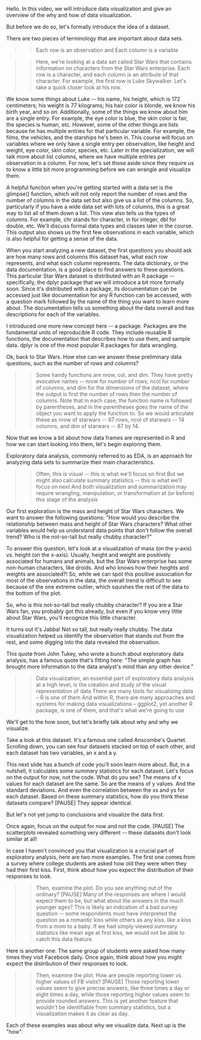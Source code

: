Hello. In this video, we will introduce data visualization and give an overview of the why and how of data visualization.

>>

But before we do so, let's formally introduce the idea of a dataset.

>>

There are two pieces of terminology that are important about data sets.

>> Each row is an observation and 
>> Each column is a variable 

>> Here, we're looking at a data set called Star Wars that contains information on characters from the Star Wars enterprise. Each row is a character, and each column is an attribute of that character. For example, the first row is Luke Skywalker. Let's take a quick closer look at his row.

>>

We know some things about Luke -- his name, his height, which is 172 centimeters; his weight is 77 kilograms; his hair color is blonde, we know his birth year, and so on. Additionally, some of the things we know about him are a single entry. For example, the eye color is blue, the skin color is fair, the species is human, etc. However, some of the other things are lists because he has multiple entries for that particular variable. For example, the films, the vehicles, and the starships he's been in. This course will focus on variables where we only have a single entry per observation, like height and weight, eye color, skin color, species, etc. Later in the specialization, we will talk more about list columns, where we have multiple entries per observation in a column. For now, let's set those aside since they require us to know a little bit more programming before we can wrangle and visualize them.

>>

A helpful function when you're getting started with a data set is the glimpse() function, which will not only report the number of rows and the number of columns in the data set but also give us a list of the columns. So, particularly if you have a wide data set with lots of columns, this is a great way to list all of them down a list. This view also tells us the types of columns. For example, chr stands for character, in for integer, dbl for double, etc. We'll discuss formal data types and classes later in the course. This output also shows us the first few observations in each variable, which is also helpful for getting a sense of the data.

>>

When you start analyzing a new dataset, the first questions you should ask are how many rows and columns this dataset has, what each row represents, and what each column represents. The data dictionary, or the data documentation, is a good place to find answers to these questions. This particular Star Wars dataset is distributed with an R package -- specifically, the dplyr package that we will introduce a bit more formally soon. Since it's distributed with a package, its documentation can be accessed just like documentation for any R function can be accessed, with a question mark followed by the name of the thing you want to learn more about. The documentation tells us something about the data overall and has descriptions for each of the variables.

I introduced one more new concept here -- a package. Packages are the fundamental units of reproducible R code. They include reusable R functions, the documentation that describes how to use them, and sample data. dplyr is one of the most popular R packages for data wrangling.

>>

Ok, back to Star Wars. How else can we answer these preliminary data questions, such as the number of rows and columns?

>> Some handy functions are nrow, col, and dim. They have pretty evocative names -- nrow for number of rows, ncol for number of columns, and dim for the dimensions of the dataset, where the output is first the number of rows then the number of columns. Note that in each case, the function name is followed by parentheses, and in the parentheses goes the name of the object you want to apply the function to. So we would articulate these as nrow of starwars -- 87 rows, ncol of starwars -- 14 columns, and dim of starwars -- 87 by 14.

>>

Now that we know a bit about how data frames are represented in R and how we can start looking into them, let's begin exploring them.

>>

Exploratory data analysis, commonly referred to as EDA, is an approach for analyzing data sets to summarize their main characteristics.

>> Often, this is visual -- this is what we'll focus on first
>> But we might also calculate summary statistics -- this is what we'll focus on next
>> And both visualization and summarization may require wrangling, manipulation, or transformation at (or before) this stage of the analysis

>>

Our first exploration is the mass and height of Star Wars characters. We want to answer the following questions: "How would you describe the relationship between mass and height of Star Wars characters? What other variables would help us understand data points that don't follow the overall trend? Who is the not-so-tall but really chubby character?"

To answer this question, let's look at a visualization of mass (on the y-axis) vs. height (on the x-axis). Usually, height and weight are positively associated for humans and animals, but the Star Wars enterprise has some non-human characters, like droids. And who knows how their heights and weights are associated?! So, while we can spot this positive association for most of the observations in the data, the overall trend is difficult to see because of the one extreme outlier, which squishes the rest of the data to the bottom of the plot.

So, who is this not-so-tall but really chubby character? If you are a Star Wars fan, you probably got this already, but even if you know very little about Star Wars, you'll recognize this little character.

>>

It turns out it's Jabba! Not so tall, but really really chubby. The data visualization helped us identify the observation that stands out from the rest, and some digging into the data revealed the observation.

>>

This quote from John Tukey, who wrote a bunch about exploratory data analysis, has a famous quote that's fitting here: "The simple graph has brought more information to the data analyst's mind than any other device."

>> Data visualization, an essential part of exploratory data analysis at a high level, is the creation and study of the visual representation of data
>> There are many tools for visualizing data – R is one of them
>> And within R, there are many approaches and systems for making data visualizations – ggplot2, yet another R package, is one of them, and that's what we're going to use 

>>

We'll get to the how soon, but let's briefly talk about why and why we visualize.

>>

Take a look at this dataset. It's a famous one called Anscombe's Quartet. Scrolling down, you can see four datasets stacked on top of each other, and each dataset has two variables, an x and a y. 

>> 

This next slide has a bunch of code you'll soon learn more about. But, in a nutshell, it calculates some summary statistics for each dataset. Let's focus on the output for now, not the code. What do you see? The means of x values for each dataset are the same. So are the means of y values. And the standard deviations. And even the correlation between the xs and ys for each dataset. Based on these summary statistics, how do you think these datasets compare? [PAUSE] They appear identical.

But let's not yet jump to conclusions and visualize the data first.

>>

Once again, focus on the output for now and not the code. [PAUSE] The scatterplots revealed something very different -- these datasets don't look similar at all!

>>

In case I haven't convinced you that visualization is a crucial part of exploratory analysis, here are two more examples. The first one comes from a survey where college students are asked how old they were when they had their first kiss. First, think about how you expect the distribution of their responses to look. 

>> Then, examine the plot. Do you see anything out of the ordinary? [PAUSE] Many of the responses are where I would expect them to be, but what about the answers in the much younger ages? This is likely an indication of a bad survey question -- some respondents must have interpreted the question as a romantic kiss while others as any kiss, like a kiss from a mom to a baby. If we had simply viewed summary statistics like mean age at first kiss, we would not be able to catch this data feature.

>>

Here is another one: The same group of students were asked how many times they visit Facebook daily. Once again, think about how you might expect the distribution of their responses to look.

>> Then, examine the plot. How are people reporting lower vs. higher values of FB visits? [PAUSE] Those reporting lower values seem to give precise answers, like three times a day or eight times a day, while those reporting higher values seem to provide rounded answers. This is yet another feature that wouldn't be identifiable from summary statistics, but a visualization makes it as clear as day.

Each of these examples was about why we visualize data. Next up is the "how".
